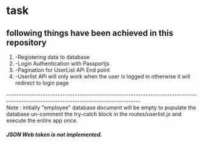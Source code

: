 # task

## following things have been achieved in this repository 
<ol>
  <li>-Registering data to database</li>
 <li>-Login Authentication with Passportjs</li>
 <li>-Pagination for UserList APi End point </li>
 <li>-Userlist APi will only work when the user is logged in otherwise it will redirect to login page</li>
 </ol> 
 -------------------------------------------------------------------------------------------------------------------------------------
 <br/> Note : initially "employee" database document will be empty to populate the database un-comment the try-catch block in the routes/userlist.js and execute the entire app once. 
 
##### JSON Web token is not implemented. 
